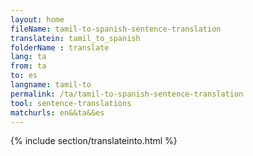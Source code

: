 ```yaml
---
layout: home
fileName: tamil-to-spanish-sentence-translation
translatein: tamil_to_spanish
folderName : translate
lang: ta
from: ta
to: es
langname: tamil-to
permalink: /ta/tamil-to-spanish-sentence-translation
tool: sentence-translations
matchurls: en&&ta&&es
---
```

{% include section/translateinto.html %}
